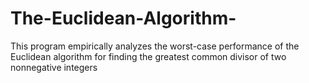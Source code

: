 # The-Euclidean-Algorithm-
This program empirically analyzes the worst-case performance of the Euclidean algorithm for finding the greatest common divisor of two nonnegative integers
